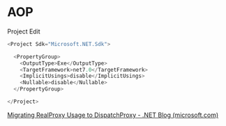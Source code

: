 # AOP





Project Edit

```csharp
<Project Sdk="Microsoft.NET.Sdk">

  <PropertyGroup>
    <OutputType>Exe</OutputType>
    <TargetFramework>net7.0</TargetFramework>
    <ImplicitUsings>disable</ImplicitUsings>
    <Nullable>disable</Nullable>
  </PropertyGroup>

</Project>

```



[Migrating RealProxy Usage to DispatchProxy - .NET Blog (microsoft.com)](https://devblogs.microsoft.com/dotnet/migrating-realproxy-usage-to-dispatchproxy/)